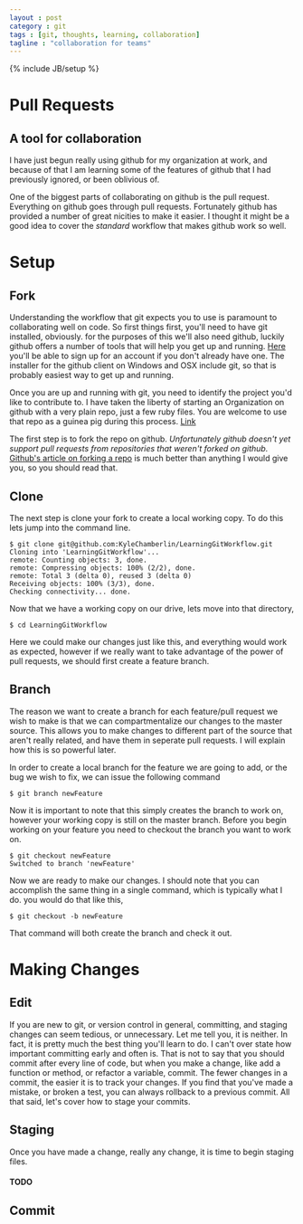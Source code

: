 ```yaml
---
layout : post
category : git
tags : [git, thoughts, learning, collaboration]
tagline : "collaboration for teams"
---
```


{% include JB/setup %}

Pull Requests
=============

## A tool for collaboration

I have just begun really using github for my organization at work, and because of that I am 
learning some of the features of github that I had previously ignored, or been oblivious of. 

One of the biggest parts of collaborating on github is the pull request. Everything on github
goes through pull requests. Fortunately github has provided a number of great nicities to make
it easier. I thought it might be a good idea to cover the *standard* workflow that makes github
work so well. 

# Setup

## Fork

Understanding the workflow that git expects you to use is paramount to collaborating well on code. 
So first things first, you'll need to have git installed, obviously. for the purposes of this 
we'll also need github, luckily github offers a number of tools that will help you get up and
running. [Here](http://github.com) you'll be able to sign up for an account if you don't already 
have one. The installer for the github client on Windows and OSX include git, so that is probably 
easiest way to get up and running. 

Once you are up and running with git, you need to identify the project you'd like to contribute to. 
I have taken the liberty of starting an Organization on github with a very plain repo, just a few 
ruby files. You are welcome to use that repo as a guinea pig during this process. [Link](https://github.com/LearningGitWorkflow/LearningGitWorkflow)

The first step is to fork the repo on github. *Unfortunately github doesn't yet support pull requests 
from repositories that weren't forked on github.* [Github's article on forking a repo](https://help.github.com/articles/fork-a-repo) 
is much better than anything I would give you, so you should read that.

## Clone

The next step is clone your fork to create a local working copy. To do this lets jump into the 
command line.

    $ git clone git@github.com:KyleChamberlin/LearningGitWorkflow.git
    Cloning into 'LearningGitWorkflow'...
    remote: Counting objects: 3, done.
    remote: Compressing objects: 100% (2/2), done.
    remote: Total 3 (delta 0), reused 3 (delta 0)
    Receiving objects: 100% (3/3), done.
    Checking connectivity... done.

Now that we have a working copy on our drive, lets move into that directory,

    $ cd LearningGitWorkflow

Here we could make our changes just like this, and everything would work as expected, however if we
really want to take advantage of the power of pull requests, we should first create a feature branch.

## Branch

The reason we want to create a branch for each feature/pull request we wish to make is that we can 
compartmentalize our changes to the master source. This allows you to make changes to different part 
of the source that aren't really related, and have them in seperate pull requests. I will explain how
this is so powerful later. 

In order to create a local branch for the feature we are going to add, or the bug we wish to fix, we 
can issue the following command

    $ git branch newFeature

Now it is important to note that this simply creates the branch to work on, however your working copy
is still on the master branch. Before you begin working on your feature you need to checkout the branch
you want to work on. 

    $ git checkout newFeature
    Switched to branch 'newFeature'

Now we are ready to make our changes. I should note that you can accomplish the same thing in a single
command, which is typically what I do. you would do that like this,

    $ git checkout -b newFeature

That command will both create the branch and check it out. 

# Making Changes

## Edit

If you are new to git, or version control in general, committing, and staging changes can seem 
tedious, or unnecessary. Let me tell you, it is neither. In fact, it is pretty much the best thing 
you'll learn to do. I can't over state how important committing early and often is. That is not to 
say that you should commit after every line of code, but when you make a change, like add a function 
or method, or refactor a variable, commit. The fewer changes in a commit, the easier it is to track
your changes. If you find that you've made a mistake, or broken a test, you can always rollback to 
a previous commit. All that said, let's cover how to stage your commits. 

## Staging

Once you have made a change, really any change, it is time to begin staging files. 

#### TODO

## Commit


